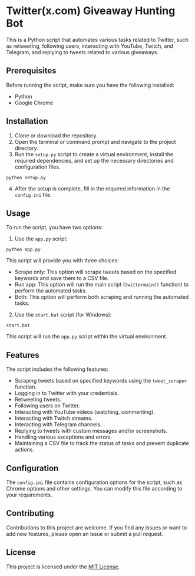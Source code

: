 # Twitter(x.com) Giveaway Hunting Bot

This is a Python script that automates various tasks related to Twitter, such as retweeting, following users, interacting with YouTube, Twitch, and Telegram, and replying to tweets related to various giveaways.

## Prerequisites

Before running the script, make sure you have the following installed:

- Python
- Google Chrome

## Installation

1. Clone or download the repository.
2. Open the terminal or command prompt and navigate to the project directory.
3. Run the `setup.py` script to create a virtual environment, install the required dependencies, and set up the necessary directories and configuration files.

```
python setup.py
```

4. After the setup is complete, fill in the required information in the `config.ini` file.

## Usage

To run the script, you have two options:

1. Use the `app.py` script:

```
python app.py
```

This script will provide you with three choices:
- Scrape only: This option will scrape tweets based on the specified keywords and save them to a CSV file.
- Run app: This option will run the main script (`twittermain()` function) to perform the automated tasks.
- Both: This option will perform both scraping and running the automated tasks.

2. Use the `start.bat` script (for Windows):

```
start.bat
```

This script will run the `app.py` script within the virtual environment.

## Features

The script includes the following features:

- Scraping tweets based on specified keywords using the `tweet_scraper` function.
- Logging in to Twitter with your credentials.
- Retweeting tweets.
- Following users on Twitter.
- Interacting with YouTube videos (watching, commenting).
- Interacting with Twitch streams.
- Interacting with Telegram channels.
- Replying to tweets with custom messages and/or screenshots.
- Handling various exceptions and errors.
- Maintaining a CSV file to track the status of tasks and prevent duplicate actions.

## Configuration

The `config.ini` file contains configuration options for the script, such as Chrome options and other settings. You can modify this file according to your requirements.

## Contributing

Contributions to this project are welcome. If you find any issues or want to add new features, please open an issue or submit a pull request.

## License

This project is licensed under the [MIT License](LICENSE).